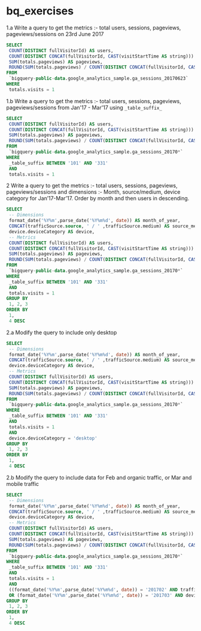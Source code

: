 # bq_exercises

1.a Write a query to get the metrics :- total users, sessions, pageviews, pageviews/sessions on 23rd June 2017

```sql
SELECT
 COUNT(DISTINCT fullVisitorId) AS users,
 COUNT(DISTINCT CONCAT(fullVisitorId, CAST(visitStartTime AS string))) AS sessions,
 SUM(totals.pageviews) AS pageviews,
 ROUND(SUM(totals.pageviews) / COUNT(DISTINCT CONCAT(fullVisitorId, CAST(visitStartTime AS string))),2) AS pages_per_sessions
FROM 
 `bigquery-public-data.google_analytics_sample.ga_sessions_20170623`
WHERE
 totals.visits = 1
```

1.b Write a query to get the metrics :- total users, sessions, pageviews, pageviews/sessions from Jan'17 - Mar'17 using `_table_suffix_`

```sql
SELECT
 COUNT(DISTINCT fullVisitorId) AS users,
 COUNT(DISTINCT CONCAT(fullVisitorId, CAST(visitStartTime AS string))) AS sessions,
 SUM(totals.pageviews) AS pageviews,
 ROUND(SUM(totals.pageviews) / COUNT(DISTINCT CONCAT(fullVisitorId, CAST(visitStartTime AS string))),2) AS pages_per_sessions
FROM 
 `bigquery-public-data.google_analytics_sample.ga_sessions_20170*`
WHERE
 _table_suffix BETWEEN '101' AND '331'
 AND
 totals.visits = 1
```

2 Write a query to get the  metrics :- total users, sessions, pageviews, pageviews/sessions and dimensions :- Month, source/medium, device category for Jan’17-Mar’17. Order by month and then users in descending.
```sql
SELECT
 -- Dimensions
 format_date('%Y%m',parse_date('%Y%m%d', date)) AS month_of_year,
 CONCAT(trafficSource.source, ' / ' ,trafficSource.medium) AS source_medium,
 device.deviceCategory AS device,
 -- Metrics
 COUNT(DISTINCT fullVisitorId) AS users,
 COUNT(DISTINCT CONCAT(fullVisitorId, CAST(visitStartTime AS string))) AS sessions,
 SUM(totals.pageviews) AS pageviews,
 ROUND(SUM(totals.pageviews) / COUNT(DISTINCT CONCAT(fullVisitorId, CAST(visitStartTime AS string))),2) AS pages_per_sessions
FROM 
 `bigquery-public-data.google_analytics_sample.ga_sessions_20170*`
WHERE
 _table_suffix BETWEEN '101' AND '331'
 AND
 totals.visits = 1
GROUP BY 
 1, 2, 3
ORDER BY 
 1,
 4 DESC
```

2.a Modify the query to include only desktop
```sql
SELECT
 -- Dimensions
 format_date('%Y%m',parse_date('%Y%m%d', date)) AS month_of_year,
 CONCAT(trafficSource.source, ' / ' ,trafficSource.medium) AS source_medium,
 device.deviceCategory AS device,
 -- Metrics
 COUNT(DISTINCT fullVisitorId) AS users,
 COUNT(DISTINCT CONCAT(fullVisitorId, CAST(visitStartTime AS string))) AS sessions,
 SUM(totals.pageviews) AS pageviews,
 ROUND(SUM(totals.pageviews) / COUNT(DISTINCT CONCAT(fullVisitorId, CAST(visitStartTime AS string))),2) AS pages_per_sessions
FROM 
 `bigquery-public-data.google_analytics_sample.ga_sessions_20170*`
WHERE
 _table_suffix BETWEEN '101' AND '331'
 AND
 totals.visits = 1
 AND 
 device.deviceCategory = 'desktop'
GROUP BY 
 1, 2, 3
ORDER BY 
 1,
 4 DESC
```

2.b Modify the query to include data for Feb and organic traffic, or Mar and mobile traffic
```sql
SELECT
 -- Dimensions
 format_date('%Y%m',parse_date('%Y%m%d', date)) AS month_of_year,
 CONCAT(trafficSource.source, ' / ' ,trafficSource.medium) AS source_medium,
 device.deviceCategory AS device,
 -- Metrics
 COUNT(DISTINCT fullVisitorId) AS users,
 COUNT(DISTINCT CONCAT(fullVisitorId, CAST(visitStartTime AS string))) AS sessions,
 SUM(totals.pageviews) AS pageviews,
 ROUND(SUM(totals.pageviews) / COUNT(DISTINCT CONCAT(fullVisitorId, CAST(visitStartTime AS string))),2) AS pages_per_sessions
FROM 
 `bigquery-public-data.google_analytics_sample.ga_sessions_20170*`
WHERE
 _table_suffix BETWEEN '101' AND '331'
 AND
 totals.visits = 1
 AND 
 ((format_date('%Y%m',parse_date('%Y%m%d', date)) = '201702' AND trafficSource.medium = 'organic') 
 OR (format_date('%Y%m',parse_date('%Y%m%d', date)) = '201703' AND device.deviceCategory = 'mobile'))
GROUP BY 
 1, 2, 3
ORDER BY 
 1,
 4 DESC

```
